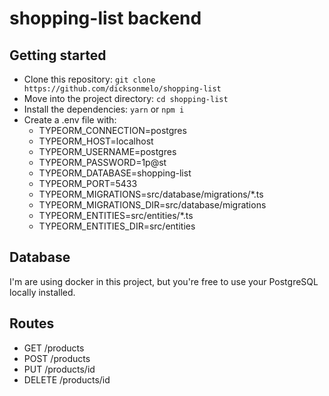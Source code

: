 # shopping-list backend

## Getting started

- Clone this repository: `git clone https://github.com/dicksonmelo/shopping-list`
- Move into the project directory: `cd shopping-list`
- Install the dependencies: `yarn` or `npm i`
- Create a .env file with:
  - TYPEORM_CONNECTION=postgres
  - TYPEORM_HOST=localhost
  - TYPEORM_USERNAME=postgres
  - TYPEORM_PASSWORD=1p@st
  - TYPEORM_DATABASE=shopping-list
  - TYPEORM_PORT=5433
  - TYPEORM_MIGRATIONS=src/database/migrations/*.ts
  - TYPEORM_MIGRATIONS_DIR=src/database/migrations
  - TYPEORM_ENTITIES=src/entities/*.ts
  - TYPEORM_ENTITIES_DIR=src/entities

## Database

I'm are using docker in this project, but you're free to use your PostgreSQL locally installed.

## Routes

- GET /products
- POST /products
- PUT /products/id
- DELETE /products/id